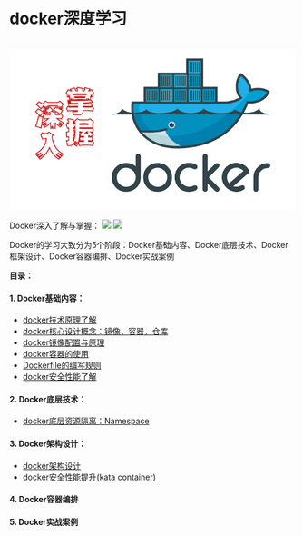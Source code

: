 # docker深度学习
​	![](images/logo.png)

Docker深入了解与掌握： ![](<https://img.shields.io/badge/docker-19.0.3.6-blue>)   ![](<https://img.shields.io/badge/author-%E7%8E%8B%E6%B5%B7%E9%A3%9E-blue>)

Docker的学习大致分为5个阶段：Docker基础内容、Docker底层技术、Docker框架设计、Docker容器编排、Docker实战案例

**目录：**

#### 1. Docker基础内容：

- [docker技术原理了解](1.Docker技术原理.md)
- [docker核心设计概念：镜像，容器，仓库](2.Docker容器、镜像、仓库.md)
- [docker镜像配置与原理](3.Docker镜像配置与原理.md)
- [docker容器的使用](4.Docker容器的使用.md)
- [Dockerfile的编写规则](5.Dockerfile的编写规则.md)
- [docker安全性能了解](7.Docker安全性能了解.md)

#### **2. Docker底层技术：**

- [docker底层资源隔离：Namespace](9.Docker底层资源隔离namespace.md)

#### 3. Docker架构设计：

- [docker架构设计](6.Docker架构设计.md)
- [docker安全性能提升(kata container)](8.Docker安全性能提升.md)

#### 4. Docker容器编排

#### 5. Docker实战案例

